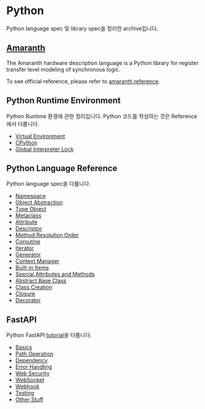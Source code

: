 # Python

Python language spec 및 library spec을 정리한 archive입니다.

## [Amaranth](amaranth.md)

The Amaranth hardware description language is a Python library for register transfer level modeling of synchronous logic.

To see official reference, please refer to [amaranth reference](https://amaranth-lang.org/docs/amaranth/latest/intro.html).

## Python Runtime Environment

Python Runtime 환경에 관한 정리입니다. Python 코드를 작성하는 것은 Reference에서 다룹니다.

* [Virtual Environment](runtime/01_venv.md)
* [CPython](runtime/02_cpython.md)
* [Global Interpreter Lock](runtime/03_gil.md)

## Python Language Reference

Python language spec을 다룹니다.

* [Namespace](reference/01_namespace.md)
* [Object Abstraction](reference/02_object.md)
* [Type Object](reference/03_type.md)
* [Metaclass](reference/04_metaclass.md)
* [Attribute](reference/05_attribute.md)
* [Descriptor](reference/06_descriptor.md)
* [Method Resolution Order](reference/07_mro.md)
* [Coroutine](reference/08_coroutine.md)
* [Iterator](reference/09_iterator.md)
* [Generator](reference/10_generator.md)
* [Context Manager](reference/11_context.md)
* [Built-in Items](reference/12_builtins.md)
* [Special Attributes and Methods](reference/13_special_methods.md)
* [Abstract Base Class](reference/14_abc.md)
* [Class Creation](reference/15_class.md)
* [Closure](reference/16_closure.md)
* [Decorator](reference/17_decorator.md)

## FastAPI

Python FastAPI [tutorial](https://fastapi.tiangolo.com/learn/)을 다룹니다.

* [Basics](fastapi/01_basics.md)
* [Path Operation](fastapi/02_path_operation.md)
* [Dependency](fastapi/03_dependency.md)
* [Error Handling](fastapi/04_error_handling.md)
* [Web Security](fastapi/05_security.md)
* [WebSocket](fastapi/06_websocket.md)
* [Webhook](fastapi/07_webhook.md)
* [Testing](fastapi/08_testing.md)
* [Other Stuff](fastapi/09_others.md)
